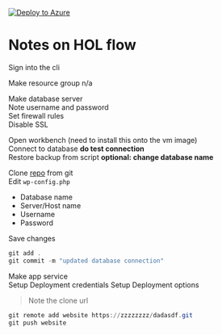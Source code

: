 [![Deploy to Azure](https://azuredeploy.net/deploybutton.png)](https://azuredeploy.net/)


# Notes on HOL flow

Sign into the cli

Make resource group n/a

Make database server  
Note username and password  
Set firewall rules  
Disable SSL  

Open workbench (need to install this onto the vm image)  
Connect to database **do test connection**  
Restore backup from script __optional: change database name__

Clone [repo](https://github.com/seanli1988/bikeshop) from git  
Edit ```wp-config.php```

* Database name
* Server/Host name
* Username
* Password

Save changes

```PowerShell
git add .
git commit -m "updated database connection"
```


Make app service  
Setup Deployment credentials
Setup Deployment options  
> Note the clone url

```PowerShell
git remote add website https://zzzzzzzz/dadasdf.git
git push website
```

